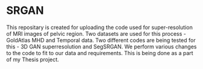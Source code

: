 # SRGAN
This repositary is created for uploading the code used for super-resolution of MRI images of pelvic region. Two datasets are used for this process - GoldAtlas MHD and Temporal data.
Two different codes are being tested for this - 3D GAN superresolution and SegSRGAN. 
We perform various changes to the code to fit to our data and requirements.
This is being done as a part of my Thesis project. 
